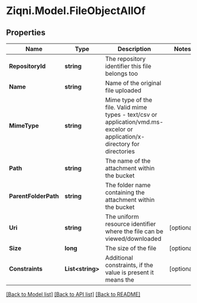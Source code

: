 
# Ziqni.Model.FileObjectAllOf

## Properties

Name | Type | Description | Notes
------------ | ------------- | ------------- | -------------
**RepositoryId** | **string** | The repository identifier this file belongs too | 
**Name** | **string** | Name of the original file uploaded | 
**MimeType** | **string** | Mime type of the file. Valid mime types - text/csv or application/vmd.ms-excelor or application/x-directory for directories | 
**Path** | **string** | The name of the attachment within the bucket | 
**ParentFolderPath** | **string** | The folder name containing the attachment within the bucket | 
**Uri** | **string** | The uniform resource identifier where the file can be viewed/downloaded | [optional] 
**Size** | **long** | The size of the file | [optional] 
**Constraints** | **List&lt;string&gt;** | Additional constraints, if the value is present it means the | [optional] 

[[Back to Model list]](../README.md#documentation-for-models)
[[Back to API list]](../README.md#documentation-for-api-endpoints)
[[Back to README]](../README.md)

